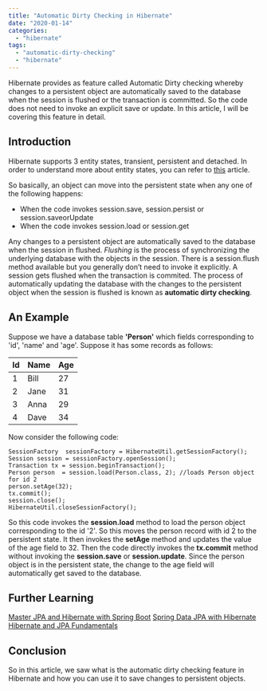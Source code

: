```yaml
---
title: "Automatic Dirty Checking in Hibernate"
date: "2020-01-14"
categories: 
  - "hibernate"
tags: 
  - "automatic-dirty-checking"
  - "hibernate"
---
```


Hibernate provides as feature called Automatic Dirty checking whereby changes to a persistent object are automatically saved to the database when the session is flushed or the transaction is committed. So the code does not need to invoke an explicit save or update. In this article, I will be covering this feature in detail.

## Introduction

Hibernate supports 3 entity states, transient, persistent and detached. In order to understand more about entity states, you can refer to [this](https://learnjava.co.in/hibernate-persistence-life-cycle/) article.

So basically, an object can move into the persistent state when any one of the following happens:

- When the code invokes session.save, session.persist or session.saveorUpdate
- When the code invokes session.load or session.get

Any changes to a persistent object are automatically saved to the database when the session in flushed. _Flushing_ is the process of synchronizing the underlying database with the objects in the session. There is a session.flush method available but you generally don’t need to invoke it explicitly. A session gets flushed when the transaction is commited. The process of automatically updating the database with the changes to the persistent object when the session is flushed is known as **automatic dirty checking**.

## An Example

Suppose we have a database table **'Person'** which fields corresponding to 'id', 'name' and 'age'. Suppose it has some records as follows:

| Id |Name  |Age |
|--|--|--|
|1  |Bill  |27|
|2|Jane|31
|3|Anna|29
|4|Dave|34

Now consider the following code:

```
SessionFactory  sessionFactory = HibernateUtil.getSessionFactory();
Session session = sessionFactory.openSession();
Transaction tx = session.beginTransaction();
Person person  = session.load(Person.class, 2); //loads Person object for id 2
person.setAge(32);
tx.commit();
session.close();
HibernateUtil.closeSessionFactory();
```

So this code invokes the **session.load** method to load the person object corresponding to the id '2'. So this moves the person record with id 2 to the persistent state. It then invokes the **setAge** method and updates the value of the age field to 32. Then the code directly invokes the **tx.commit** method without invoking the **session.save** or **session.update**. Since the person object is in the persistent state, the change to the age field will automatically get saved to the database.

## Further Learning

[Master JPA and Hibernate with Spring Boot](https://click.linksynergy.com/deeplink?id=MnzIZAZNE5Y&mid=39197&murl=https%3A%2F%2Fwww.udemy.com%2Fcourse%2Fhibernate-jpa-tutorial-for-beginners-in-100-steps%2F) [Spring Data JPA with Hibernate](https://click.linksynergy.com/deeplink?id=MnzIZAZNE5Y&mid=39197&murl=https%3A%2F%2Fwww.udemy.com%2Fcourse%2Fspring-data-jpa-using-hibernate%2F) [Hibernate and JPA Fundamentals](https://click.linksynergy.com/deeplink?id=MnzIZAZNE5Y&mid=39197&murl=https%3A%2F%2Fwww.udemy.com%2Fcourse%2Fhibernate-and-java-persistence-api-jpa-fundamentals%2F)

## Conclusion

So in this article, we saw what is the automatic dirty checking feature in Hibernate and how you can use it to save changes to persistent objects.
